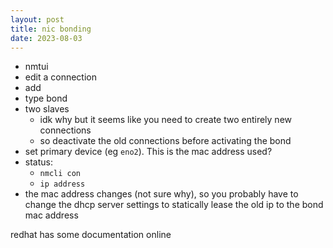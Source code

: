 ```yaml
---
layout: post
title: nic bonding
date: 2023-08-03
---
```


- nmtui
- edit a connection
- add
- type bond
- two slaves
  - idk why but it seems like you need to create two entirely new connections
  - so deactivate the old connections before activating the bond
- set primary device (eg `eno2`). This is the mac address used?
- status:
  - `nmcli con`
  - `ip address`
- the mac address changes (not sure why), so you probably have to change the dhcp server settings to statically lease the old ip to the bond mac address

redhat has some documentation online
